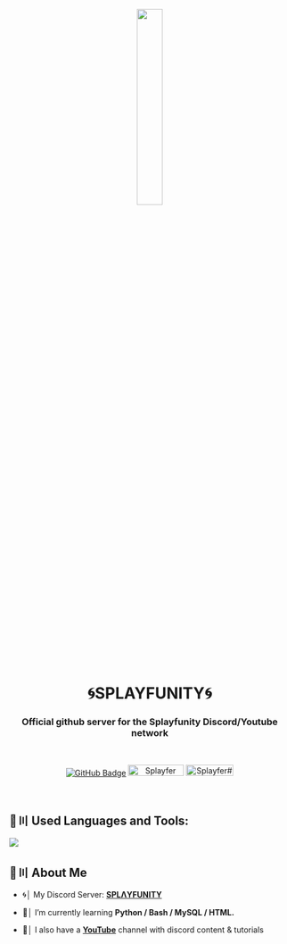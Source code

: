 <p align="center">
<a href="#"><img width="30%" height="auto" src="https://cdn.discordapp.com/attachments/985551183479463998/1001856009670758470/coding2.gif" height="175px"/></a>
</p>

<h1 align="center">🌀SPLAYFUNITY🌀</h1>
<h3 align="center">Official github server for the Splayfunity Discord/Youtube network</h3>

<br>


<p align="center">
    <a href="https://github.com/SplayfunityDE?tab=followers"><img src="https://img.shields.io/github/followers/SplayfunityDE?label=Followers&style=social" alt="GitHub Badge"></a>
    <a href="https://youtube.com/splayfer"><img src="https://img.shields.io/youtube/channel/views/UCGvcLOmPKMv4JstBZezFkHA?label=YouTube&logo=YouTube&style=flat-square" alt="Splayfer" width="100" height="20"/></a>
    <a href="https://discord.gg/splayfer"><img src="https://img.shields.io/badge/Discord-7488cd?style=for-the-badge&logo=discord&logoColor=white" alt="Splayfer#9999" width="85" height="20"/></a>
</p>



<br>

## 🚀〣 Used Languages and Tools:

![](https://skillicons.dev/icons?i=java,github,mysql,linux,bash,git,discord,bots,mongodb)

## 🔎〣 About Me

- 🌀│ My Discord Server: **[SPLΛYFUNITY](https://discord.gg/V2Vc5hpRkH)**

- 🌱│ I’m currently learning **Python / Bash / MySQL / HTML.**

- 🎥│ I also have a **[YouTube](https://youtube.com/splayfer)** channel with discord content & tutorials

<br/>

<br/>
<br/>
